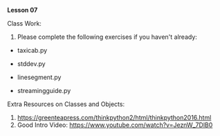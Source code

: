 **Lesson 07**

Class Work:

1. Please complete the following exercises if you haven't already:

- taxicab.py

- stddev.py

- linesegment.py

- streamingguide.py

Extra Resources on Classes and Objects:

1. https://greenteapress.com/thinkpython2/html/thinkpython2016.html
2. Good Intro Video: https://www.youtube.com/watch?v=JeznW_7DlB0
